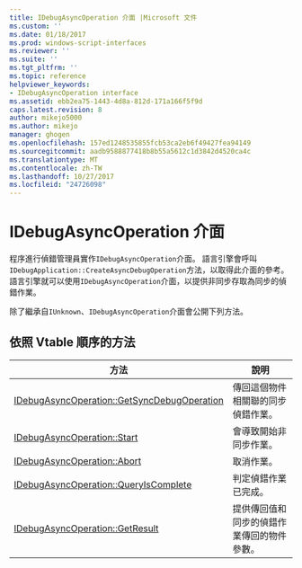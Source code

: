 ```yaml
---
title: IDebugAsyncOperation 介面 |Microsoft 文件
ms.custom: ''
ms.date: 01/18/2017
ms.prod: windows-script-interfaces
ms.reviewer: ''
ms.suite: ''
ms.tgt_pltfrm: ''
ms.topic: reference
helpviewer_keywords:
- IDebugAsyncOperation interface
ms.assetid: ebb2ea75-1443-4d8a-812d-171a166f5f9d
caps.latest.revision: 8
author: mikejo5000
ms.author: mikejo
manager: ghogen
ms.openlocfilehash: 157ed1248535855fcb53ca2eb6f49427fea94149
ms.sourcegitcommit: aadb9588877418b8b55a5612c1d3842d4520ca4c
ms.translationtype: MT
ms.contentlocale: zh-TW
ms.lasthandoff: 10/27/2017
ms.locfileid: "24726098"
---
```

# <a name="idebugasyncoperation-interface"></a>IDebugAsyncOperation 介面
程序進行偵錯管理員實作`IDebugAsyncOperation`介面。 語言引擎會呼叫`IDebugApplication::CreateAsyncDebugOperation`方法，以取得此介面的參考。 語言引擎就可以使用`IDebugAsyncOperation`介面，以提供非同步存取為同步的偵錯作業。  
  
 除了繼承自`IUnknown`、`IDebugAsyncOperation`介面會公開下列方法。  
  
## <a name="methods-in-vtable-order"></a>依照 Vtable 順序的方法  
  
|方法|說明|  
|------------|-----------------|  
|[IDebugAsyncOperation::GetSyncDebugOperation](../../winscript/reference/idebugasyncoperation-getsyncdebugoperation.md)|傳回這個物件相關聯的同步偵錯作業。|  
|[IDebugAsyncOperation::Start](../../winscript/reference/idebugasyncoperation-start.md)|會導致開始非同步作業。|  
|[IDebugAsyncOperation::Abort](../../winscript/reference/idebugasyncoperation-abort.md)|取消作業。|  
|[IDebugAsyncOperation::QueryIsComplete](../../winscript/reference/idebugasyncoperation-queryiscomplete.md)|判定偵錯作業已完成。|  
|[IDebugAsyncOperation::GetResult](../../winscript/reference/idebugasyncoperation-getresult.md)|提供傳回值和同步的偵錯作業傳回的物件參數。|
